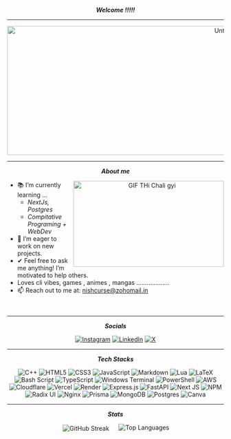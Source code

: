 <div align = "center" >

***Welcome !!!!!***

---

<img width="1000" height="300" alt="Untitled" src="https://github.com/user-attachments/assets/0ad68f8a-e8e1-41ad-b347-f64f4d591bd4" />

---
***About me***

<img align="right" width=350px height="200px" alt="GIF THi Chali gyi" src="https://github.com/user-attachments/assets/150f0d11-cd34-4521-aec5-fedab02b8229" />

</div>

- 📚 I’m currently learning ...
  - *NextJs, Postgres*
  - *Compitative Programing + WebDev*
- 🚀 I’m eager to work on new projects.
- ✔ Feel free to ask me anything! I’m motivated to help others.
- Loves cli vibes, games , animes , mangas ...................
- 📫 Reach out to me at: <a href="nishhcurse@zohomail.in">nishcurse@zohomail.in</a>
<br>

<div align = "center">
    
---
    
***Socials***

[![Instagram](https://img.shields.io/badge/Instagram-%23E4405F.svg?logo=Instagram&logoColor=white)](https://instagram.com/that_nishkarsh_) [![LinkedIn](https://img.shields.io/badge/LinkedIn-%230077B5.svg?logo=linkedin&logoColor=white)](https://linkedin.com/in/just_utkarsh) [![X](https://img.shields.io/badge/X-black.svg?logo=X&logoColor=white)](https://x.com/nishcurse)

---

***Tech Stacks***

![C++](https://img.shields.io/badge/c++-%2300599C.svg?style=flat&logo=c%2B%2B&logoColor=white) ![HTML5](https://img.shields.io/badge/html5-%23E34F26.svg?style=flat&logo=html5&logoColor=white) ![CSS3](https://img.shields.io/badge/css3-%231572B6.svg?style=flat&logo=css3&logoColor=white) ![JavaScript](https://img.shields.io/badge/javascript-%23323330.svg?style=flat&logo=javascript&logoColor=%23F7DF1E) ![Markdown](https://img.shields.io/badge/markdown-%23000000.svg?style=flat&logo=markdown&logoColor=white) ![Lua](https://img.shields.io/badge/lua-%232C2D72.svg?style=flat&logo=lua&logoColor=white) ![LaTeX](https://img.shields.io/badge/latex-%23008080.svg?style=flat&logo=latex&logoColor=white) ![Bash Script](https://img.shields.io/badge/bash_script-%23121011.svg?style=flat&logo=gnu-bash&logoColor=white) ![TypeScript](https://img.shields.io/badge/typescript-%23007ACC.svg?style=flat&logo=typescript&logoColor=white) ![Windows Terminal](https://img.shields.io/badge/Windows%20Terminal-%234D4D4D.svg?style=flat&logo=windows-terminal&logoColor=white) ![PowerShell](https://img.shields.io/badge/PowerShell-%235391FE.svg?style=flat&logo=powershell&logoColor=white) ![AWS](https://img.shields.io/badge/AWS-%23FF9900.svg?style=flat&logo=amazon-aws&logoColor=white) ![Cloudflare](https://img.shields.io/badge/Cloudflare-F38020?style=flat&logo=Cloudflare&logoColor=white) ![Vercel](https://img.shields.io/badge/vercel-%23000000.svg?style=flat&logo=vercel&logoColor=white) ![Render](https://img.shields.io/badge/Render-%46E3B7.svg?style=flat&logo=render&logoColor=white) ![Express.js](https://img.shields.io/badge/express.js-%23404d59.svg?style=flat&logo=express&logoColor=%2361DAFB) ![FastAPI](https://img.shields.io/badge/FastAPI-005571?style=flat&logo=fastapi) ![Next JS](https://img.shields.io/badge/Next-black?style=flat&logo=next.js&logoColor=white) ![NPM](https://img.shields.io/badge/NPM-%23CB3837.svg?style=flat&logo=npm&logoColor=white) ![Radix UI](https://img.shields.io/badge/radix%20ui-161618.svg?style=flat&logo=radix-ui&logoColor=white) ![Nginx](https://img.shields.io/badge/nginx-%23009639.svg?style=flat&logo=nginx&logoColor=white) ![Prisma](https://img.shields.io/badge/Prisma-3982CE?style=flat&logo=Prisma&logoColor=white) ![MongoDB](https://img.shields.io/badge/MongoDB-%234ea94b.svg?style=flat&logo=mongodb&logoColor=white) ![Postgres](https://img.shields.io/badge/postgres-%23316192.svg?style=flat&logo=postgresql&logoColor=white) ![Canva](https://img.shields.io/badge/Canva-%2300C4CC.svg?style=flat&logo=Canva&logoColor=white)


---

***Stats*** 
<div style="display: flex; justify-content: center; gap: 20px;">
    <!-- <img src="https://github-readme-stats.vercel.app/api?username=nishcurse&theme=swift&hide_border=false&include_all_commits=true&count_private=true" alt="GitHub Stats"> -->
    <img src="https://nirzak-streak-stats.vercel.app/?user=nishcurse&theme=swift&hide_border=false" alt="GitHub Streak" style="margin: 1px; padding: 1px;">
    <img src="https://github-readme-stats.vercel.app/api/top-langs/?username=nishcurse&theme=swift&hide_border=false&include_all_commits=true&count_private=true&layout=compact" alt="Top Languages">
</div>

</div>
